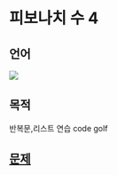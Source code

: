 # 피보나치 수 4
## 언어
<div>
    <img src="https://img.shields.io/badge/Ruby-CC342D?style=flat-square&logo=Ruby&logoColor=white">
</div>

## 목적

반복문,리스트 연습
code golf

## [문제](https://www.acmicpc.net/problem/10826)
